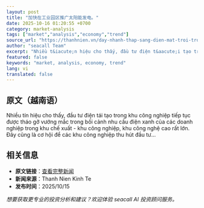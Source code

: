 ```yaml
---
layout: post
title: "加快在工业园区推广太阳能发电。"
date: 2025-10-16 01:20:55 +0700
category: market-analysis
tags: ["market","analysis","economy","trend"]
source_url: "https://thanhnien.vn/day-nhanh-thap-sang-dien-mat-troi-trong-khu-cong-nghiep-185251010161845022.htm"
author: "seacall Team"
excerpt: "Nhiều t&iacute;n hiệu cho thấy, đầu tư điện t&aacute;i tạo trong khu c&ocirc;ng nghiệp tiếp tục được th&aacute;o gỡ vướng mắc trong bối cảnh nhu cầu điện xanh của c&aacute;c doanh nghiệp trong khu chế..."
featured: false
keywords: "market, analysis, economy, trend"
lang: vi
translated: false
---
```


## 原文（越南语）

Nhiều t&iacute;n hiệu cho thấy, đầu tư điện t&aacute;i tạo trong khu c&ocirc;ng nghiệp tiếp tục được th&aacute;o gỡ vướng mắc trong bối cảnh nhu cầu điện xanh của c&aacute;c doanh nghiệp trong khu chế xuất - khu c&ocirc;ng nghiệp, khu c&ocirc;ng nghệ cao rất lớn. Đ&acirc;y cũng l&agrave; cơ hội để c&aacute;c khu c&ocirc;ng nghiệp thu h&uacute;t đầu tư&hellip;

## 相关信息

- **原文链接**：[查看完整新闻](https://thanhnien.vn/day-nhanh-thap-sang-dien-mat-troi-trong-khu-cong-nghiep-185251010161845022.htm)
- **新闻来源**：Thanh Nien Kinh Te
- **发布时间**：2025/10/15

*想要获取更专业的投资分析和建议？欢迎体验 seacall AI 投资顾问服务。*
